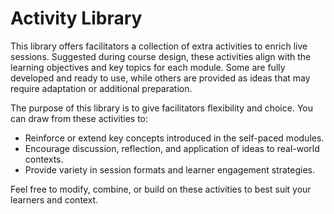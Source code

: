 # Activity Library
This library offers facilitators a collection of extra activities to enrich live sessions. Suggested during course design, these activities align with the learning objectives and key topics for each module. Some are fully developed and ready to use, while others are provided as ideas that may require adaptation or additional preparation.

The purpose of this library is to give facilitators flexibility and choice. You can draw from these activities to:

- Reinforce or extend key concepts introduced in the self-paced modules.  
- Encourage discussion, reflection, and application of ideas to real-world contexts.  
- Provide variety in session formats and learner engagement strategies.  

Feel free to modify, combine, or build on these activities to best suit your learners and context.
